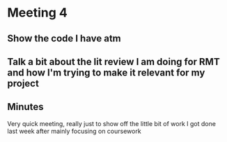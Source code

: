 # Meeting 4

## Show the code I have atm

## Talk a bit about the lit review I am doing for RMT and how I'm trying to make it relevant for my project


## Minutes
Very quick meeting, really just to show off the little bit of work I got done last week after mainly focusing on coursework